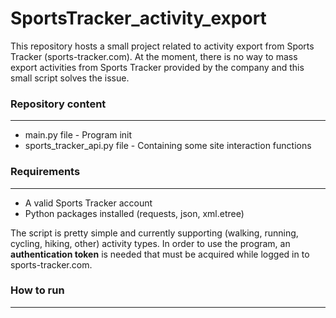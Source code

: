 # SportsTracker_activity_export
This repository hosts a small project related to activity export from Sports Tracker (sports-tracker.com). At the moment, there is no way to mass export activities from Sports Tracker provided by the company and this small script solves the issue.

### Repository content
--------
*  main.py file - Program init
*  sports_tracker_api.py file - Containing some site interaction functions

### Requirements
--------
*  A valid Sports Tracker account
*  Python packages installed (requests, json, xml.etree)

The script is pretty simple and currently supporting (walking, running, cycling, hiking, other) activity types.
In order to use the program, an **authentication token** is needed that must be acquired while logged in to sports-tracker.com.

### How to run
--------
